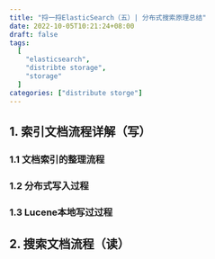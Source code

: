 ```yaml
---
title: "捋一捋ElasticSearch（五）| 分布式搜索原理总结"
date: 2022-10-05T10:21:24+08:00
draft: false
tags:
  [
    "elasticsearch",
    "distribte storage",
    "storage"
  ]
categories: ["distribute storge"]
---
```


## 1. 索引文档流程详解（写）
### 1.1 文档索引的整理流程
### 1.2 分布式写入过程
### 1.3 Lucene本地写过过程


## 2. 搜索文档流程（读）